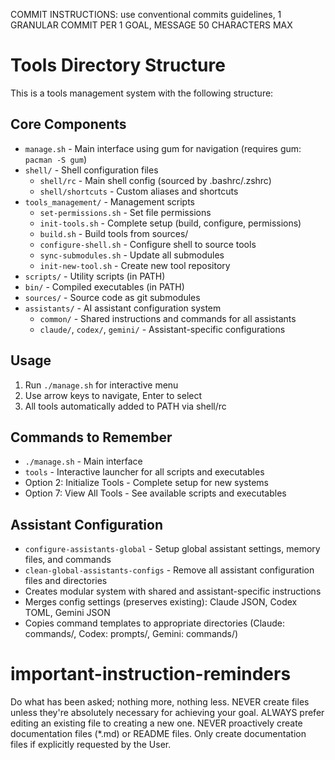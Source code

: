 COMMIT INSTRUCTIONS: use conventional commits guidelines, 1 GRANULAR COMMIT PER 1 GOAL, MESSAGE 50 CHARACTERS MAX

# Tools Directory Structure
This is a tools management system with the following structure:

## Core Components
- `manage.sh` - Main interface using gum for navigation (requires gum: `pacman -S gum`)
- `shell/` - Shell configuration files
  - `shell/rc` - Main shell config (sourced by .bashrc/.zshrc)  
  - `shell/shortcuts` - Custom aliases and shortcuts
- `tools_management/` - Management scripts
  - `set-permissions.sh` - Set file permissions
  - `init-tools.sh` - Complete setup (build, configure, permissions)
  - `build.sh` - Build tools from sources/
  - `configure-shell.sh` - Configure shell to source tools
  - `sync-submodules.sh` - Update all submodules
  - `init-new-tool.sh` - Create new tool repository
- `scripts/` - Utility scripts (in PATH)
- `bin/` - Compiled executables (in PATH)  
- `sources/` - Source code as git submodules
- `assistants/` - AI assistant configuration system
  - `common/` - Shared instructions and commands for all assistants
  - `claude/`, `codex/`, `gemini/` - Assistant-specific configurations

## Usage
1. Run `./manage.sh` for interactive menu
2. Use arrow keys to navigate, Enter to select
3. All tools automatically added to PATH via shell/rc

## Commands to Remember
- `./manage.sh` - Main interface
- `tools` - Interactive launcher for all scripts and executables
- Option 2: Initialize Tools - Complete setup for new systems
- Option 7: View All Tools - See available scripts and executables

## Assistant Configuration
- `configure-assistants-global` - Setup global assistant settings, memory files, and commands
- `clean-global-assistants-configs` - Remove all assistant configuration files and directories
- Creates modular system with shared and assistant-specific instructions
- Merges config settings (preserves existing): Claude JSON, Codex TOML, Gemini JSON
- Copies command templates to appropriate directories (Claude: commands/, Codex: prompts/, Gemini: commands/)

# important-instruction-reminders
Do what has been asked; nothing more, nothing less.
NEVER create files unless they're absolutely necessary for achieving your goal.
ALWAYS prefer editing an existing file to creating a new one.
NEVER proactively create documentation files (*.md) or README files. Only create documentation files if explicitly requested by the User.
